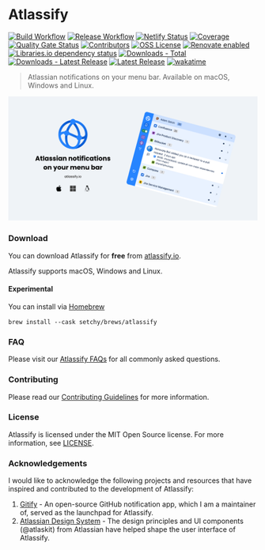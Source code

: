 # Atlassify 

[![Build Workflow][build-workflow-badge]][github-actions] [![Release Workflow][release-workflow-badge]][github-actions] [![Netlify Status][netlify-badge]][netlify-project] [![Coverage][coverage-badge]][coverage] [![Quality Gate Status][quality-badge]][quality] [![Contributors][contributors-badge]][github] [![OSS License][license-badge]][license] [![Renovate enabled][renovate-badge]][renovate] [![Libraries.io dependency status][librariesio-badge]][librariesio]  [![Downloads - Total][downloads-total-badge]][website] [![Downloads - Latest Release][downloads-latest-badge]][website] [![Latest Release][github-release-badge]][github-releases] [![wakatime][wakatime-badge]][watatime]

> Atlassian notifications on your menu bar. Available on macOS, Windows and Linux.

![Atlassify](docs/public//images//social.png)

### Download

You can download Atlassify for **free** from [atlassify.io][website].

Atlassify supports macOS, Windows and Linux.

#### Experimental 
You can install via [Homebrew][brew]
```shell
brew install --cask setchy/brews/atlassify
```

### FAQ

Please visit our [Atlassify FAQs][faqs] for all commonly asked questions.

### Contributing

Please read our [Contributing Guidelines](CONTRIBUTING.md) for more information.

### License

Atlassify is licensed under the MIT Open Source license. 
For more information, see [LICENSE](LICENSE).


### Acknowledgements

I would like to acknowledge the following projects and resources that have inspired and contributed to the development of Atlassify:

1. [Gitify][attribution-gitify] - An open-source GitHub notification app, which I am a maintainer of, served as the launchpad for Atlassify.
2. [Atlassian Design System][attribution-atlassian] - The design principles and UI components (@atlaskit) from Atlassian have helped shape the user interface of Atlassify.


<!-- LINK LABELS -->
[website]: https://www.atlassify.io
[faqs]: https://www.atlassify.io/faq/

[attribution-gitify]: https://gitify.io
[attribution-atlassian]: https://atlassian.design/

[github]: https://github.com/setchy/atlassify
[github-actions]: https://github.com/setchy/atlassify/actions
[github-releases]: https://github.com/setchy/atlassify/releases/latest
[github-website]: https://github.com/setchy/atlassify-website
[github-website-pulls]: https://github.com/setchy/atlassify-website/pulls
[brew]: https://brew.sh/
[netlify-project]: https://app.netlify.com/sites/atlassify/deploys

[coverage-badge]: https://img.shields.io/sonar/coverage/setchy_atlassify?server=https%3A%2F%2Fsonarcloud.io&logo=sonarcloud
[coverage]: https://sonarcloud.io/summary/new_code?id=setchy_atlassify
[quality-badge]: https://img.shields.io/sonar/quality_gate/setchy_atlassify?server=https%3A%2F%2Fsonarcloud.io&logo=sonarcloud
[quality]: https://sonarcloud.io/summary/new_code?id=setchy_atlassify
[build-workflow-badge]: https://github.com/setchy/atlassify/actions/workflows/build.yml/badge.svg
[release-workflow-badge]: https://github.com/setchy/atlassify/actions/workflows/release.yml/badge.svg
[netlify-badge]: https://api.netlify.com/api/v1/badges/8e836542-4728-433c-9b38-17b98edea7aa/deploy-status
[downloads-total-badge]: https://img.shields.io/github/downloads/setchy/atlassify/total?label=downloads@all&logo=github
[downloads-latest-badge]: https://img.shields.io/github/downloads/setchy/atlassify/latest/total?logo=github
[contributors-badge]: https://img.shields.io/github/contributors/setchy/atlassify?logo=github
[librariesio]: https://libraries.io/
[librariesio-badge]: https://img.shields.io/librariesio/github/setchy/atlassify?logo=librariesdotio
[license]: LICENSE
[license-badge]: https://img.shields.io/github/license/setchy/atlassify?logo=github
[github-release-badge]: https://img.shields.io/github/v/release/setchy/atlassify?logo=github
[renovate]: https://renovatebot.com/
[renovate-badge]: https://img.shields.io/badge/renovate-enabled-brightgreen.svg?logo=renovate
[wakatime-badge]: https://wakatime.com/badge/user/2b948ae2-4be1-4020-8a57-7de60b53fe1d/project/60db4d24-0691-43a4-8762-9823d1ad5784.svg
[watatime]: https://wakatime.com